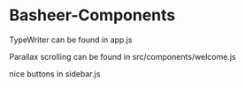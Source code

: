 # Basheer-Components
TypeWriter can be found in app.js

   
Parallax scrolling can be found in src/components/welcome.js


nice buttons in sidebar.js
